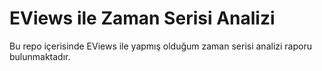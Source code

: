 # EViews ile Zaman Serisi Analizi

Bu repo içerisinde EViews ile yapmış olduğum zaman serisi analizi raporu bulunmaktadır.

